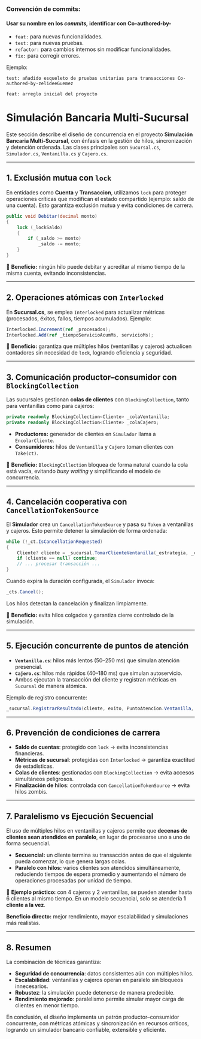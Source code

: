 ### **Convención de commits:**

#### Usar su nombre en los *commits,* identificar con Co-authored-by-<nombreApellidoEnPascalCase>

* `feat:` para nuevas funcionalidades.
* `test:` para nuevas pruebas.
* `refactor:` para cambios internos sin modificar funcionalidades.
* `fix:` para corregir errores.

Ejemplo:

```
test: añadido esqueleto de pruebas unitarias para transacciones Co-authored-by-zelideeGuemez

feat: arreglo inicial del proyecto 
```

# Simulación Bancaria Multi‑Sucursal

Este sección describe el diseño de concurrencia en el proyecto **Simulación Bancaria Multi‑Sucursal**, con énfasis en la gestión de hilos, sincronización y detención ordenada. Las clases principales son `Sucursal.cs`, `Simulador.cs`, `Ventanilla.cs` y `Cajero.cs`.

---

## 1. Exclusión mutua con `lock`

En entidades como **Cuenta** y **Transaccion**, utilizamos `lock` para proteger operaciones críticas que modifican el estado compartido (ejemplo: saldo de una cuenta). Esto garantiza exclusión mutua y evita condiciones de carrera.

```csharp
public void Debitar(decimal monto)
{
    lock (_lockSaldo)
    {
        if (_saldo >= monto)
            _saldo -= monto;
    }
}
```

🔹 **Beneficio:** ningún hilo puede debitar y acreditar al mismo tiempo de la misma cuenta, evitando inconsistencias.

---

## 2. Operaciones atómicas con `Interlocked`

En **Sucursal.cs**, se emplea `Interlocked` para actualizar métricas (procesados, éxitos, fallos, tiempos acumulados). Ejemplo:

```csharp
Interlocked.Increment(ref _procesados);
Interlocked.Add(ref _tiempoServicioAcumMs, servicioMs);
```

🔹 **Beneficio:** garantiza que múltiples hilos (ventanillas y cajeros) actualicen contadores sin necesidad de `lock`, logrando eficiencia y seguridad.

---

## 3. Comunicación productor–consumidor con `BlockingCollection`

Las sucursales gestionan **colas de clientes** con `BlockingCollection`, tanto para ventanillas como para cajeros:

```csharp
private readonly BlockingCollection<Cliente> _colaVentanilla;
private readonly BlockingCollection<Cliente> _colaCajero;
```

* **Productores:** generador de clientes en `Simulador` llama a `EncolarCliente`.
* **Consumidores:** hilos de `Ventanilla` y `Cajero` toman clientes con `Take(ct)`.

🔹 **Beneficio:** `BlockingCollection` bloquea de forma natural cuando la cola está vacía, evitando *busy waiting* y simplificando el modelo de concurrencia.

---

## 4. Cancelación cooperativa con `CancellationTokenSource`

El **Simulador** crea un `CancellationTokenSource` y pasa su `Token` a ventanillas y cajeros. Esto permite detener la simulación de forma ordenada:

```csharp
while (!_ct.IsCancellationRequested)
{
    Cliente? cliente = _sucursal.TomarClienteVentanilla(_estrategia, _ct);
    if (cliente == null) continue;
    // ... procesar transacción ...
}
```

Cuando expira la duración configurada, el `Simulador` invoca:

```csharp
_cts.Cancel();
```

Los hilos detectan la cancelación y finalizan limpiamente.

🔹 **Beneficio:** evita hilos colgados y garantiza cierre controlado de la simulación.

---

## 5. Ejecución concurrente de puntos de atención

* **`Ventanilla.cs`**: hilos más lentos (50–250 ms) que simulan atención presencial.
* **`Cajero.cs`**: hilos más rápidos (40–180 ms) que simulan autoservicio.
* Ambos ejecutan la transacción del cliente y registran métricas en `Sucursal` de manera atómica.

Ejemplo de registro concurrente:

```csharp
_sucursal.RegistrarResultado(cliente, exito, PuntoAtencion.Ventanilla, servicioMs);
```

---

## 6. Prevención de condiciones de carrera

* **Saldo de cuentas**: protegido con `lock` → evita inconsistencias financieras.
* **Métricas de sucursal**: protegidas con `Interlocked` → garantiza exactitud de estadísticas.
* **Colas de clientes**: gestionadas con `BlockingCollection` → evita accesos simultáneos peligrosos.
* **Finalización de hilos**: controlada con `CancellationTokenSource` → evita hilos zombis.

---

## 7. Paralelismo vs Ejecución Secuencial

El uso de múltiples hilos en ventanillas y cajeros permite que **decenas de clientes sean atendidos en paralelo**, en lugar de procesarse uno a uno de forma secuencial.

* **Secuencial:** un cliente termina su transacción antes de que el siguiente pueda comenzar, lo que genera largas colas.
* **Paralelo con hilos:** varios clientes son atendidos simultáneamente, reduciendo tiempos de espera promedio y aumentando el número de operaciones procesadas por unidad de tiempo.

🔹 **Ejemplo práctico:** con 4 cajeros y 2 ventanillas, se pueden atender hasta 6 clientes al mismo tiempo. En un modelo secuencial, solo se atendería **1 cliente a la vez**.

**Beneficio directo:** mejor rendimiento, mayor escalabilidad y simulaciones más realistas.

---

## 8. Resumen

La combinación de técnicas garantiza:

* **Seguridad de concurrencia**: datos consistentes aún con múltiples hilos.
* **Escalabilidad**: ventanillas y cajeros operan en paralelo sin bloqueos innecesarios.
* **Robustez**: la simulación puede detenerse de manera predecible.
* **Rendimiento mejorado**: paralelismo permite simular mayor carga de clientes en menor tiempo.

En conclusión, el diseño implementa un patrón productor–consumidor concurrente, con métricas atómicas y sincronización en recursos críticos, logrando un simulador bancario confiable, extensible y eficiente.

